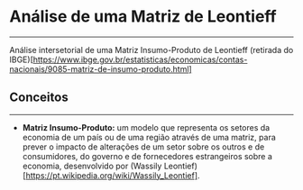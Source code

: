 # Análise de uma Matriz de Leontieff
---
Análise intersetorial de uma Matriz Insumo-Produto de Leontieff (retirada do IBGE)[https://www.ibge.gov.br/estatisticas/economicas/contas-nacionais/9085-matriz-de-insumo-produto.html]

## Conceitos 
---

- **Matriz Insumo-Produto:** um modelo que representa os setores da economia de um país ou de uma região através de uma matriz, para prever o impacto de alterações de um setor sobre os outros e de consumidores, do governo e de fornecedores estrangeiros sobre a economia, desenvolvido por (Wassily Leontief)[https://pt.wikipedia.org/wiki/Wassily_Leontief]. 
